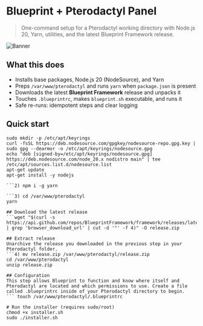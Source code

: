# Blueprint + Pterodactyl Panel

> One-command setup for a Pterodactyl working directory with Node.js 20, Yarn, utilities, and the latest Blueprint Framework release.

![Banner](banner.png)

## What this does
- Installs base packages, Node.js 20 (NodeSource), and Yarn  
- Preps `/var/www/pterodactyl` and runs `yarn` when `package.json` is present  
- Downloads the latest **Blueprint Framework** release and unpacks it  
- Touches `.blueprintrc`, makes `blueprint.sh` executable, and runs it  
- Safe re-runs: idempotent steps and clear logging

## Quick start
```1) sudo apt-get install -y ca-certificates curl gnupg
sudo mkdir -p /etc/apt/keyrings
curl -fsSL https://deb.nodesource.com/gpgkey/nodesource-repo.gpg.key | sudo gpg --dearmor -o /etc/apt/keyrings/nodesource.gpg
echo "deb [signed-by=/etc/apt/keyrings/nodesource.gpg] https://deb.nodesource.com/node_20.x nodistro main" | tee /etc/apt/sources.list.d/nodesource.list
apt-get update
apt-get install -y nodejs

```2) npm i -g yarn

```3) cd /var/www/pterodactyl
yarn

## Download the latest release
```wget "$(curl -s https://api.github.com/repos/BlueprintFramework/framework/releases/latest | grep 'browser_download_url' | cut -d '"' -f 4)" -O release.zip

## Extract release
Unarchive the release you downloaded in the previous step in your Pterodactyl folder.
```4) mv release.zip /var/www/pterodactyl/release.zip
cd /var/www/pterodactyl
unzip release.zip

## Configuration
This step allows Blueprint to function and know where itself and Pterodactyl are located and which permissions to use. Create a file called .blueprintrc inside of your Pterodactyl directory to begin.
``` touch /var/www/pterodactyl/.blueprintrc  

# Run the installer (requires sudo/root)
chmod +x installer.sh
sudo ./installer.sh

